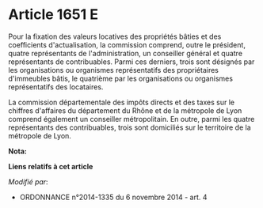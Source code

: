 # Article 1651 E

Pour la fixation des valeurs locatives des propriétés bâties et des coefficients d'actualisation, la commission comprend,
outre le président, quatre représentants de l'administration, un conseiller général et quatre représentants de contribuables.
Parmi ces derniers, trois sont désignés par les organisations ou organismes représentatifs des propriétaires d'immeubles
bâtis, le quatrième par les organisations ou organismes représentatifs des locataires.

La commission départementale des impôts directs et des taxes sur le chiffres d'affaires du département du Rhône et de la
métropole de Lyon comprend également un conseiller métropolitain. En outre, parmi les quatre représentants des contribuables,
trois sont domiciliés sur le territoire de la métropole de Lyon.

**Nota:**



**Liens relatifs à cet article**

_Modifié par_:

  - ORDONNANCE n°2014-1335 du 6 novembre 2014 - art. 4
